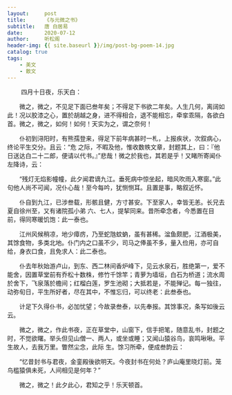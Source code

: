 ```yaml
---
layout:     post
title:      《与元微之书》
subtitle:   唐 白居易
date:       2020-07-12
author:     听松阁
header-img: {{ site.baseurl }}/img/post-bg-poem-14.jpg
catalog: true
tags:
    - 美文
    - 散文
---
```



　　 四月十日夜，乐天白：

　　微之，微之，不见足下面已叁年矣；不得足下书欲二年矣。人生几何，离阔如此！况以胶漆之心，置於胡越之身，进不得相合，退不能相忘，牵挛乖隔，各欲白首。微之，微之，如何！如何！天实为之，谓之奈何！

　　仆初到浔阳时，有熊孺登来，得足下前年病甚时一札，上报疾状，次叙病心，终论平生交分。且云：“危 之际，不暇及他，惟收数帙文章，封题其上，曰：『他日送达白二十二郎，便请以代书。』”悲哉！微之於我也，其若是乎！又睹所寄闻仆左降诗，云：

　　“残灯无焰影幢幢，此夕闻君谪九江。垂死病中惊坐起，暗风吹雨入寒窗。”此句他人尚不可闻，况仆心哉！至今每吟，犹恻恻耳。且置是事，略叙近怀。

　　仆自到九江，已涉叁载，形骸且健，方寸甚安。下至家人，幸皆无恙。长兄去夏自徐州至，又有诸院孤小弟 六、七人，提挈同来。昔所牵念者，今悉置在目前，得同寒暖饥饱：此一泰也。

　　江州风候稍凉，地少瘴疠，乃至蛇虺蚊蚋，虽有甚稀。湓鱼颇肥，江酒极美，其馀食物，多类北地。仆门内之口虽不少，司马之俸虽不多，量入俭用，亦可自给，身衣口食，且免求人：此二泰也。

　　仆去年秋始游卢山，到东、西二林间香炉峰下，见云水泉石，胜绝第一，爱不能舍，因置草堂前有乔松十数株，修竹千馀竿；青萝为墙垣，白石为桥道；流水周於舍下，飞泉落於檐间；红榴白莲，罗生池砌；大抵若是，不能殚记。每一独往，动弥旬日，平生所好者，尽在其中，不惟忘归，可以终老：此叁泰也。

　　计足下久得仆书，必加忧望；今故录叁泰，以先奉报。其馀事况，条写如後云云。

　　微之，微之，作此书夜，正在草堂中，山窗下，信手把笔，随意乱书，封题之时，不觉欲曙。举头但见山僧一、两人，或坐或睡；又闻山猿谷鸟，哀鸣啾啾。平生故人，去我万里。瞥然尘念，此际 生。馀习所牵，便成叁韵云：

　　“忆昔封书与君夜，金銮殿後欲明天。今夜封书在何处？庐山庵里晓灯前。笼鸟槛猿俱未死，人间相见是何年？”

　　微之，微之！此夕此心，君知之乎！乐天顿首。
